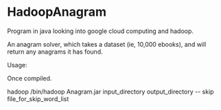 # HadoopAnagram

Program in java looking into google cloud computing and hadoop.

An anagram solver, which takes a dataset (ie, 10,000 ebooks), and will return any anagrams it has found. 


Usage:

Once compiled.

hadoop /bin/hadoop Anagram.jar input_directory output_directory -- skip file_for_skip_word_list
